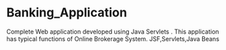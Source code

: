 # Banking_Application
Complete Web application developed  using Java Servlets .
This application has typical functions of Online Brokerage System.
JSF,Servlets,Java Beans
